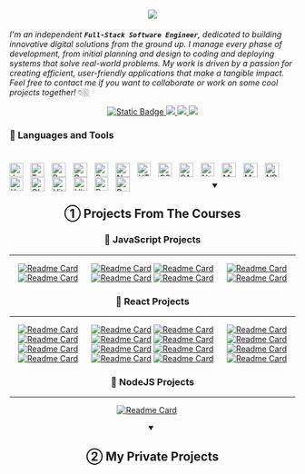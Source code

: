 <h1 align="center">
    <img src="https://readme-typing-svg.herokuapp.com/?font=Righteous&size=35&center=true&vCenter=true&width=500&height=70&duration=4500&lines=Hello+There!+👋🏼;+I'm+ValakDev01!;" />
</h1>

*I'm an independent **`Full-Stack Software Engineer`**, dedicated to building innovative digital solutions from the ground up. I manage every phase of development, from initial planning and design to coding and deploying systems that solve real-world problems. My work is driven by a passion for creating efficient, user-friendly applications that make a tangible impact. Feel free to contact me if you want to collaborate or work on some cool projects together!* 👇🏼

<div align="center">
    <a href="https://www.google.com/intl/pl/gmail/about/" target="_blank">
      <img alt="Static Badge" src="https://img.shields.io/badge/Gmail-D14836?style=for-the-badge&logo=gmail&logoColor=white">
  </a>
  <a href="https://linkedin.com" target="_blank">
    <img src="https://img.shields.io/badge/LinkedIn-0077B5?style=for-the-badge&logo=linkedin&logoColor=white" />
  </a>
  <a href="" target="_blank">
    <img src="https://img.shields.io/badge/Discord-5865F2?style=for-the-badge&logo=discord&logoColor=white" />
  </a>
  <a href="" target="_blank">
    <img src="https://img.shields.io/badge/Google%20Meet-00897B?style=for-the-badge&logo=google-meet&logoColor=white" />
  </a>
</div>

### 🧰 Languages and Tools
#
<img align="left" alt="JavaScript" title="JavaScript" width="24px" style="padding-right:10px;" src="https://cdn.jsdelivr.net/gh/devicons/devicon@latest/icons/javascript/javascript-original.svg"/>

<img align="left" alt="TypeScript" title="TypeScript" width="24px" style="padding-right:10px;" src="https://cdn.jsdelivr.net/gh/devicons/devicon@latest/icons/typescript/typescript-original.svg"/>

<img align="left" alt="React" title="React" width="25px" style="padding-right:10px;" src="https://cdn.jsdelivr.net/gh/devicons/devicon@latest/icons/react/react-original.svg"/>

<img align="left" alt="React Router" title="React Router" width="25px" style="padding-right:10px;" src="https://cdn.jsdelivr.net/gh/devicons/devicon@latest/icons/reactrouter/reactrouter-original.svg"/>

<img align="left" alt="Redux" title="Redux" width="24px" style="padding-right:10px;" src="https://cdn.jsdelivr.net/gh/devicons/devicon@latest/icons/redux/redux-original.svg"/>

<img align="left" alt="NextJS" title="NextJS" width="25px" style="padding-right:10px;" src="https://cdn.jsdelivr.net/gh/devicons/devicon@latest/icons/nextjs/nextjs-original.svg"/>
      
<img align="left" alt="HTML5" title="HTML5" width="24px" style="padding-right:10px;" src="https://cdn.jsdelivr.net/gh/devicons/devicon@latest/icons/html5/html5-original.svg"/>

<img align="left" alt="CSS3" title="CSS3" width="24px" style="padding-right:10px;" src="https://cdn.jsdelivr.net/gh/devicons/devicon@latest/icons/css3/css3-original.svg"/>

<img align="left" alt="SASS" title="SASS" width="25px" style="padding-right:10px;" src="https://cdn.jsdelivr.net/gh/devicons/devicon@latest/icons/sass/sass-original.svg"/>

<img align="left" alt="NodeJS" title="NodeJS" width="24px" style="padding-right:10px;" src="https://cdn.jsdelivr.net/gh/devicons/devicon@latest/icons/nodejs/nodejs-original.svg"/>

<img align="left" alt="MySQL" title="MySQL" width="25px" style="padding-right:10px;" src="https://cdn.jsdelivr.net/gh/devicons/devicon@latest/icons/mysql/mysql-original-wordmark.svg"/>

<img align="left" alt="MongoDB" title="MongoDB" width="25px" style="padding-right:10px;" src="https://cdn.jsdelivr.net/gh/devicons/devicon@latest/icons/mongodb/mongodb-original.svg"/>

<img align="left" alt="NPM" title="NPM" width="25px" style="padding-right:10px;" src="https://cdn.jsdelivr.net/gh/devicons/devicon@latest/icons/npm/npm-original-wordmark.svg"/>

<img align="left" alt="Yarn" title="Yarn" width="24px" style="padding-right:10px;" src="https://cdn.jsdelivr.net/gh/devicons/devicon@latest/icons/yarn/yarn-original.svg"/>

<img align="left" alt="GIT" title="GIT" width="25px" style="padding-right:10px;" src="https://cdn.jsdelivr.net/gh/devicons/devicon@latest/icons/git/git-original.svg"/>

<img align="left" alt="Vite" title="Vite" width="25px" style="padding-right:10px;" src="https://cdn.jsdelivr.net/gh/devicons/devicon@latest/icons/vitejs/vitejs-original.svg"/>

<img align="left" alt="Vitest" title="Vitest" width="24px" style="padding-right:10px;" src="https://cdn.jsdelivr.net/gh/devicons/devicon@latest/icons/vitest/vitest-original.svg"/>

<img align="left" alt="Postman" title="Postman" width="24px" style="padding-right:10px;" src="https://cdn.jsdelivr.net/gh/devicons/devicon@latest/icons/postman/postman-original.svg"/>

<img align="left" alt="PostgreSQL" title="PostgreSQL" width="25px" style="padding-right:10px;" src="https://cdn.jsdelivr.net/gh/devicons/devicon@latest/icons/postgresql/postgresql-original.svg"/> <br />

<details open align="center"> 
  <summary><h2> ① Projects From The Courses</h2></summary>

  ### 📔 JavaScript Projects
  ---
  
[![Readme Card](https://github-readme-stats.vercel.app/api/pin/?username=ValakDev01&repo=Tabbed-Component&border_color=F1E05A&bg_color=00000000&title_color=F1E05A&text_color=9198A1)](https://github.com/ValakDev01/Tabbed-Component)&nbsp;&nbsp;&nbsp;&nbsp;&nbsp;
 [![Readme Card](https://github-readme-stats.vercel.app/api/pin/?username=ValakDev01&repo=Modal-Window&border_color=F1E05A&bg_color=00000000&title_color=F1E05A&text_color=9198A1)](https://github.com/ValakDev01/Modal-Window)
     [![Readme Card](https://github-readme-stats.vercel.app/api/pin/?username=ValakDev01&repo=Slider-Window&border_color=F1E05A&bg_color=00000000&title_color=F1E05A&text_color=9198A1)](https://github.com/ValakDev01/Slider-Window)&nbsp;&nbsp;&nbsp;&nbsp;&nbsp;
       [![Readme Card](https://github-readme-stats.vercel.app/api/pin/?username=ValakDev01&repo=Drag-Drop&border_color=F1E05A&bg_color=00000000&title_color=F1E05A&text_color=9198A1)](https://github.com/ValakDev01/Drag-Drop)
       [![Readme Card](https://github-readme-stats.vercel.app/api/pin/?username=ValakDev01&repo=Guess-My-Number&border_color=F1E05A&bg_color=00000000&title_color=F1E05A&text_color=9198A1)](https://github.com/ValakDev01/Guess-My-Number)&nbsp;&nbsp;&nbsp;&nbsp;&nbsp;
          [![Readme Card](https://github-readme-stats.vercel.app/api/pin/?username=ValakDev01&repo=Monster-Slayer-Game&border_color=F1E05A&bg_color=00000000&title_color=F1E05A&text_color=9198A1)](https://github.com/ValakDev01/Monster-Slayer-Game)
            [![Readme Card](https://github-readme-stats.vercel.app/api/pin/?username=ValakDev01&repo=Bank-App&border_color=F1E05A&bg_color=00000000&title_color=F1E05A&text_color=9198A1)](https://github.com/ValakDev01/Bank-App)&nbsp;&nbsp;&nbsp;&nbsp;&nbsp;
          [![Readme Card](https://github-readme-stats.vercel.app/api/pin/?username=ValakDev01&repo=Pig-Game&border_color=F1E05A&bg_color=00000000&title_color=F1E05A&text_color=9198A1)](https://github.com/ValakDev01/Pig-Game)

  ### 📘 React Projects
  ---

  [![Readme Card](https://github-readme-stats.vercel.app/api/pin/?username=ValakDev01&repo=Search-Filter&border_color=36BCF7&bg_color=00000000&title_color=36BCF7&text_color=9198A1)](https://github.com/ValakDev01/Search-Filter)&nbsp;&nbsp;&nbsp;&nbsp;&nbsp;
    [![Readme Card](https://github-readme-stats.vercel.app/api/pin/?username=ValakDev01&repo=Pizza-Menu&border_color=36BCF7&bg_color=00000000&title_color=36BCF7&text_color=9198A1)](https://github.com/ValakDev01/Pizza-Menu)
      [![Readme Card](https://github-readme-stats.vercel.app/api/pin/?username=ValakDev01&repo=Steps-Window&border_color=36BCF7&bg_color=00000000&title_color=36BCF7&text_color=9198A1)](https://github.com/ValakDev01/Steps-Window)&nbsp;&nbsp;&nbsp;&nbsp;&nbsp;
        [![Readme Card](https://github-readme-stats.vercel.app/api/pin/?username=ValakDev01&repo=Dynamic-Data-Counter&border_color=36BCF7&bg_color=00000000&title_color=36BCF7&text_color=9198A1)](https://github.com/ValakDev01/Dynamic-Data-Counter)
          [![Readme Card](https://github-readme-stats.vercel.app/api/pin/?username=ValakDev01&repo=Flash-Cards&border_color=36BCF7&bg_color=00000000&title_color=36BCF7&text_color=9198A1)](https://github.com/ValakDev01/Flash-Cards)&nbsp;&nbsp;&nbsp;&nbsp;&nbsp;
            [![Readme Card](https://github-readme-stats.vercel.app/api/pin/?username=ValakDev01&repo=Travel-List&border_color=36BCF7&bg_color=00000000&title_color=36BCF7&text_color=9198A1)](https://github.com/ValakDev01/Travel-List)
            [![Readme Card](https://github-readme-stats.vercel.app/api/pin/?username=ValakDev01&repo=Accordion-Component&border_color=36BCF7&bg_color=00000000&title_color=36BCF7&text_color=9198A1)](https://github.com/ValakDev01/Accordion-Component)&nbsp;&nbsp;&nbsp;&nbsp;&nbsp;
            [![Readme Card](https://github-readme-stats.vercel.app/api/pin/?username=ValakDev01&repo=Accordion-Component-1-at-a-time&border_color=36BCF7&bg_color=00000000&title_color=36BCF7&text_color=9198A1)](https://github.com/ValakDev01/Accordion-Component-1-at-a-time)
            [![Readme Card](https://github-readme-stats.vercel.app/api/pin/?username=ValakDev01&repo=Eat-Split&border_color=36BCF7&bg_color=00000000&title_color=36BCF7&text_color=9198A1)](https://github.com/ValakDev01/Eat-Split)&nbsp;&nbsp;&nbsp;&nbsp;&nbsp;
            [![Readme Card](https://github-readme-stats.vercel.app/api/pin/?username=ValakDev01&repo=Cinema-App&border_color=36BCF7&bg_color=00000000&title_color=36BCF7&text_color=9198A1)](https://github.com/ValakDev01/Cinema-App)
            [![Readme Card](https://github-readme-stats.vercel.app/api/pin/?username=ValakDev01&repo=Text-Expander&border_color=36BCF7&bg_color=00000000&title_color=36BCF7&text_color=9198A1)](https://github.com/ValakDev01/Text-Expander)&nbsp;&nbsp;&nbsp;&nbsp;&nbsp;
            [![Readme Card](https://github-readme-stats.vercel.app/api/pin/?username=ValakDev01&repo=Get-Location&border_color=36BCF7&bg_color=00000000&title_color=36BCF7&text_color=9198A1)](https://github.com/ValakDev01/Get-Location)
            [![Readme Card](https://github-readme-stats.vercel.app/api/pin/?username=ValakDev01&repo=Quiz-App&border_color=36BCF7&bg_color=00000000&title_color=36BCF7&text_color=9198A1)](https://github.com/ValakDev01/Quiz-App)&nbsp;&nbsp;&nbsp;&nbsp;&nbsp;
            [![Readme Card](https://github-readme-stats.vercel.app/api/pin/?username=ValakDev01&repo=SPA&border_color=36BCF7&bg_color=00000000&title_color=36BCF7&text_color=9198A1)](https://github.com/ValakDev01/SPA)
            [![Readme Card](https://github-readme-stats.vercel.app/api/pin/?username=ValakDev01&repo=Redux-Bank&border_color=36BCF7&bg_color=00000000&title_color=36BCF7&text_color=9198A1)](https://github.com/ValakDev01/Redux-Bank)&nbsp;&nbsp;&nbsp;&nbsp;&nbsp;
            [![Readme Card](https://github-readme-stats.vercel.app/api/pin/?username=ValakDev01&repo=Pagination-App&border_color=36BCF7&bg_color=00000000&title_color=36BCF7&text_color=9198A1)](https://github.com/ValakDev01/Pagination-App)

   ### 📗 NodeJS Projects
   ---

  [![Readme Card](https://github-readme-stats.vercel.app/api/pin/?username=ValakDev01&repo=Node-Farm&border_color=4CAF50&bg_color=00000000&title_color=4CAF50&text_color=9198A1)](https://github.com/ValakDev01/Node-Farm)&nbsp;&nbsp;&nbsp;&nbsp;&nbsp;

</details>

<details open align="center"> 
  <summary><h2> ② My Private Projects</h2></summary>

</details>
